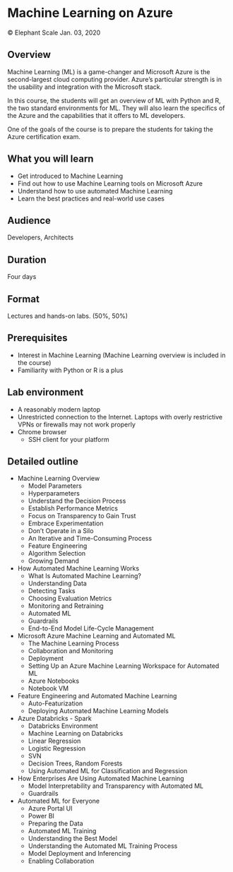 # Machine Learning on Azure
© Elephant Scale
Jan. 03, 2020

## Overview

Machine Learning (ML) is a game-changer and Microsoft Azure is the second-largest cloud computing provider.  Azure’s particular strength is in the usability and integration with the Microsoft stack.

In this course, the students will get an overview of ML with Python and R, the two standard environments for ML. They will also learn the specifics of the Azure and the capabilities that it offers to ML developers.

One of the goals of the course is to prepare the students for taking the Azure certification exam.


## What you will learn
- Get introduced to Machine Learning
- Find out how to use Machine Learning tools on Microsoft Azure
- Understand how to use automated Machine Learning
- Learn the best practices and real-world use cases

## Audience
Developers, Architects

## Duration
Four days 

## Format
Lectures and hands-on labs. (50%, 50%)

## Prerequisites

* Interest in Machine Learning (Machine Learning overview is included in the course)
* Familiarity with Python or R is a plus


## Lab environment

* A reasonably modern laptop
* Unrestricted connection to the Internet. Laptops with overly restrictive VPNs or firewalls may not work properly
* Chrome browser
  - SSH client for your platform

## Detailed outline

* Machine Learning Overview
   - Model Parameters
   - Hyperparameters
   - Understand the Decision Process
   - Establish Performance Metrics
   - Focus on Transparency to Gain Trust
   - Embrace Experimentation
   - Don’t Operate in a Silo
   - An Iterative and Time-Consuming Process
   - Feature Engineering
   - Algorithm Selection
   - Growing Demand
* How Automated Machine Learning Works
   - What Is Automated Machine Learning?
   - Understanding Data
   - Detecting Tasks
   - Choosing Evaluation Metrics
   - Monitoring and Retraining
   - Automated ML
   - Guardrails
   - End-to-End Model Life-Cycle Management
* Microsoft Azure Machine Learning and Automated ML
   - The Machine Learning Process
   - Collaboration and Monitoring
   - Deployment
   - Setting Up an Azure Machine Learning Workspace for Automated ML
   - Azure Notebooks
   - Notebook VM
* Feature Engineering and Automated Machine Learning
   - Auto-Featurization
   - Deploying Automated Machine Learning Models
* Azure Databricks - Spark
    - Databricks Environment
    - Machine Learning on Databricks
    - Linear Regression
    - Logistic Regression
    - SVN
    - Decision Trees, Random Forests
    - Using Automated ML for Classification and Regression
* How Enterprises Are Using Automated Machine Learning
    - Model Interpretability and Transparency with Automated ML
    - Guardrails
* Automated ML for Everyone
    - Azure Portal UI
    - Power BI
    - Preparing the Data
    - Automated ML Training
    - Understanding the Best Model
    - Understanding the Automated ML Training Process
    - Model Deployment and Inferencing
    - Enabling Collaboration

